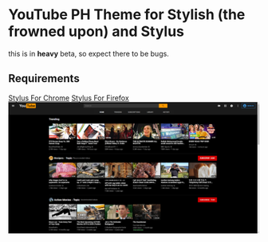 # YouTube PH Theme for Stylish (the frowned upon) and Stylus
this is in ____heavy____ beta, so expect there to be bugs.
## Requirements
[Stylus For Chrome](https://chrome.google.com/webstore/detail/stylus/clngdbkpkpeebahjckkjfobafhncgmne)
[Stylus For Firefox](https://addons.mozilla.org/en-US/firefox/addon/styl-us/)
![Image 1](https://raw.githubusercontent.com/LukeAlan/stylesheets/master/userstyles/youtube-ph-theme/assets/chrome_1IGpHVxps9.png)
